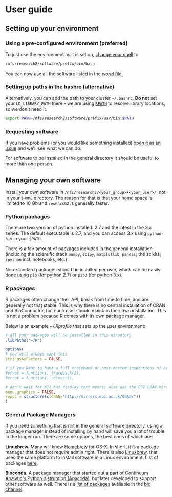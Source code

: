 User guide
==========

Setting up your environment
---------------------------

### Using a pre-configured environment (preferred)

To just use the environment as it is set up, [change your shell](https://www.ebi.ac.uk/systems-srv/public-wiki/index.php/How_do_I_change_my_shell%3F) to

```bash
/nfs/research2/software/prefix/bin/bash
```

You can now use all the software listed in the [*world* file](var/lib/portage/world).

### Setting up paths in the bashrc (alternative)

Alternatively, you can add the path to your cluster `~/.bashrc`. **Do not** set your `LD_LIBRARY_PATH` there -
we are using [`RPATH`](https://en.wikipedia.org/wiki/Rpath) to resolve library locations, so we don't need it.

```bash
export PATH=/nfs/research2/software/prefix/usr/bin:$PATH
```

### Requesting software

If you have problems (or you would like something installed) [open it as an issue](issues/new) and we'll
see what we can do.

For software to be installed in the general directory it should be useful to more than one person.

Managing your own software
--------------------------

Install your own software in `/nfs/research2/<your_group>/<your_user>/`, not in your `$HOME` directory.
The reason for that is that your home space is limited to 10 Gb and `research2` is generally faster.

### Python packages

There are two version of python installed: 2.7 and the latest in the 3.x series. The default executable is 2.7, and you can access 3.x using `python-3.x` in your `$PATH`.

There is a fair amount of packages included in the general installation (including the scientific stack `numpy`, `scipy`, `matplotlib`, `pandas`; the scikits; `ipython` incl. notebooks, etc.)

Non-standard packages should be installed per user, which can be easily done using `pip` (for python 2.7) or `pip3` (for python 3.x).

### R packages

R packages often change their API, break from time to time, and are generally not that stable. This is why there is no central installation of CRAN and BioConductor, but euch user should maintain their own installation. This is not a problem because R comes with its own package manager.

Below is an example *~/.Rprofile* that sets up the user environment:

```r
# all your packages will be installed in this directory
.libPaths("~/R")

options(
# you will always want this
stringsAsFactors = FALSE,

# if you want to have a full traceback or post-mortem inspections of errors
#error = function() traceback(2),
#error = function() recover(),

# don't wait for X11 but display text menus; also use the EBI CRAN mirror by default
menu.graphics = FALSE,
repos = structure(c(CRAN="http://mirrors.ebi.ac.uk/CRAN/"))
)
```

### General Package Managers

If you need something that is not in the general software directory, using a package manager instead
of installing by hand will save you a lot of trouble in the longer run. There are some options,
the best ones of which are:

**Linuxbrew.** Many will know [Homebrew](http://brew.sh/) for OS-X. In short, it is a package manager
that does not require admin right. There is also [Linuxbrew](http://linuxbrew.sh/),
that uses the same platform to install software in a Linux environment. List of packages [here](http://braumeister.org/).

**Bioconda.** A package manager that started out a part of [Continuum Analytic's Python distrubtion (Anacoda)](https://anaconda.org/), but later developed to support other software as well. There is a [list of packages](https://anaconda.org/bioconda/packages) available in the [bio channel](https://anaconda.org/bioconda).
